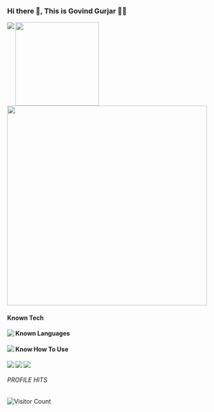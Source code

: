 ### Hi there 👋, This is Govind Gurjar 👨‍💻

 <img align="left"  src="https://github-readme-stats.vercel.app/api?username=govindgurjar&show_icons=true&theme=radical&count_private=true" /> 

<img height="194" src="https://github-readme-stats.vercel.app/api/top-langs/?username=govindgurjar&layout=compact&theme=radical&langs_count=6" /> 

<img width="464" src="https://github-readme-streak-stats.herokuapp.com?user=govindgurjar&theme=radical&date_format=%5BY%20%5DM%20j&card_width=487" />
<!-- <img src="https://metrics.lecoq.io/govindgurjar" /> -->

#### Known Tech
<img align="left" src="https://img.shields.io/badge/Flutter-%2302569B.svg?style=for-the-badge&logo=Flutter&logoColor=white" />

#### Known Languages
<img align="left" src="https://img.shields.io/badge/dart-%230175C2.svg?style=for-the-badge&logo=dart&logoColor=white" />

<!-- <img  src="https://img.shields.io/badge/dart-%230175C2.svg?style=for-the-badge&logo=dart&logoColor=white" /> -->

#### Know How To Use
<img align="left" src="https://img.shields.io/badge/Firebase-039BE5?style=for-the-badge&logo=Firebase&logoColor=white" />
<img align="left" src="https://img.shields.io/badge/Google_Play-414141?style=for-the-badge&logo=google-play&logoColor=white" />
<img src="https://img.shields.io/badge/figma-%23F24E1E.svg?style=for-the-badge&logo=figma&logoColor=white" />
<!-- <img src="https://img.shields.io/badge/Adobe%20XD-470137?style=for-the-badge&logo=Adobe%20XD&logoColor=#FF61F6" /> -->
<!-- <img align="left" src="" /> -->

###### PROFILE HITS
![Visitor Count](https://profile-counter.glitch.me/govindgurjar/count.svg)
             
<!--
**govindgurjar/govindgurjar** is a ✨ _special_ ✨ repository because its `README.md` (this file) appears on your GitHub profile.

Here are some ideas to get you started:

- 🔭 I’m currently working on ...
- 🌱 I’m currently learning ...
- 👯 I’m looking to collaborate on ...
- 🤔 I’m looking for help with ...
- 💬 Ask me about ...
- 📫 How to reach me: ...
- 😄 Pronouns: ...
- ⚡ Fun fact: ...
-->
